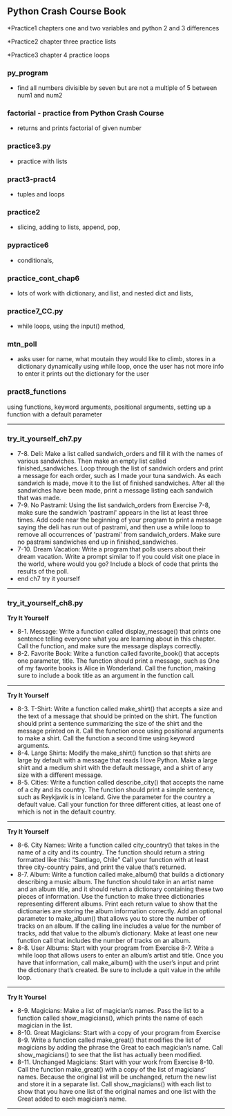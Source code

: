 ## Python Crash Course Book

*Practice1
chapters one and two variables and python 2 and 3 differences

*Practice2
chapter three practice lists

*Practice3
chapter 4 practice loops

### py_program
*  find all numbers divisible by seven but are not a multiple of 5
 between num1 and num2

### factorial - practice from Python Crash Course
* returns and prints factorial of given number

### practice3.py
* practice with lists

### pract3-pract4
* tuples and loops

### practice2
* slicing, adding to lists, append, pop,

### pypractice6
* conditionals, 

### practice_cont_chap6
* lots of work with dictionary, and list, and nested dict and lists,

### practice7_CC.py
* while loops, using the input() method, 

### mtn_poll
* asks user for name, what moutain they would like to climb, stores in a dictionary dynamically using while loop, once the user has 
not more info to enter it prints out the dictionary for the user

### pract8_functions
using functions, keyword arguments, positional arguments, setting up a function with a default parameter


---
### try_it_yourself_ch7.py

* 7-8. Deli: Make a list called sandwich_orders and fill it with the names of various
sandwiches. Then make an empty list called finished_sandwiches. Loop
through the list of sandwich orders and print a message for each order, such
as I made your tuna sandwich. As each sandwich is made, move it to the list
of finished sandwiches. After all the sandwiches have been made, print a
message listing each sandwich that was made.
* 7-9. No Pastrami: Using the list sandwich_orders from Exercise 7-8, make sure
the sandwich 'pastrami' appears in the list at least three times. Add code
near the beginning of your program to print a message saying the deli has
run out of pastrami, and then use a while loop to remove all occurrences of
'pastrami' from sandwich_orders. Make sure no pastrami sandwiches end up
in finished_sandwiches.
* 7-10. Dream Vacation: Write a program that polls users about their dream
vacation. Write a prompt similar to If you could visit one place in the world,
where would you go? Include a block of code that prints the results of the poll.
* end ch7 try it yourself
---

### try_it_yourself_ch8.py

**Try It Yourself**
* 8-1. Message: Write a function called display_message() that prints one sentence
telling everyone what you are learning about in this chapter. Call the
function, and make sure the message displays correctly.
* 8-2. Favorite Book: Write a function called favorite_book() that accepts one
parameter, title. The function should print a message, such as One of my
favorite books is Alice in Wonderland. Call the function, making sure to 
include a book title as an argument in the function call.

---

**Try It Yourself**
* 8-3. T-Shirt: Write a function called make_shirt() that accepts a size and the
text of a message that should be printed on the shirt. The function should print
a sentence summarizing the size of the shirt and the message printed on it.
Call the function once using positional arguments to make a shirt. Call the
function a second time using keyword arguments.
* 8-4. Large Shirts: Modify the make_shirt() function so that shirts are large
by default with a message that reads I love Python. Make a large shirt and a
medium shirt with the default message, and a shirt of any size with a different
message.
* 8-5. Cities: Write a function called describe_city() that accepts the name of
a city and its country. The function should print a simple sentence, such as
Reykjavik is in Iceland. Give the parameter for the country a default value.
Call your function for three different cities, at least one of which is not in the
default country.

---

**Try It Yourself**
* 8-6. City Names: Write a function called city_country() that takes in the name
of a city and its country. The function should return a string formatted like this:
"Santiago, Chile"
Call your function with at least three city-country pairs, and print the value
that’s returned.
* 8-7. Album: Write a function called make_album() that builds a dictionary
describing a music album. The function should take in an artist name and an
album title, and it should return a dictionary containing these two pieces of
information. Use the function to make three dictionaries representing different
albums. Print each return value to show that the dictionaries are storing the
album information correctly.
Add an optional parameter to make_album() that allows you to store the
number of tracks on an album. If the calling line includes a value for the number
of tracks, add that value to the album’s dictionary. Make at least one new
function call that includes the number of tracks on an album.
* 8-8. User Albums: Start with your program from Exercise 8-7. Write a while
loop that allows users to enter an album’s artist and title. Once you have that
information, call make_album() with the user’s input and print the dictionary
that’s created. Be sure to include a quit value in the while loop.

---

**Try It Yoursel**
* 8-9. Magicians: Make a list of magician’s names. Pass the list to a function
called show_magicians(), which prints the name of each magician in the list.
* 8-10. Great Magicians: Start with a copy of your program from Exercise 8-9.
Write a function called make_great() that modifies the list of magicians by adding
the phrase the Great to each magician’s name. Call show_magicians() to
see that the list has actually been modified.
* 8-11. Unchanged Magicians: Start with your work from Exercise 8-10. Call the
function make_great() with a copy of the list of magicians’ names. Because the
original list will be unchanged, return the new list and store it in a separate list.
Call show_magicians() with each list to show that you have one list of the original
names and one list with the Great added to each magician’s name.

---
